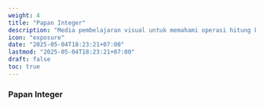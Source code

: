 ```yaml
---
weight: 4
title: "Papan Integer"
description: "Media pembelajaran visual untuk memahami operasi hitung bilangan bulat"
icon: "exposure"
date: "2025-05-04T18:23:21+07:00"
lastmod: "2025-05-04T18:23:21+07:00"
draft: false
toc: true
---
```


### Papan Integer